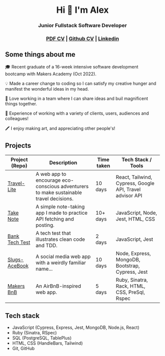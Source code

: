 <div align="center">

# Hi 👋 I'm Alex
### Junior Fullstack Software Developer
### [PDF CV]() | [Github CV](https://github.com/alexandrashelley/CV) | [Linkedin](https://www.linkedin.com/in/alexandra-shelley-022a15148/)</div>

## Some things about me
<p>🎓 Recent graduate of a 16-week intensive software development bootcamp with Makers Academy (Oct 2022).</p>
<p>💡 Made a career change to coding so I can satisfy my creative hunger and manifest the wonderful ideas in my head.</p>
<p>🫶 Love working in a team where I can share ideas and buil magnificent things together.</p>
<p>👤 Experience of working with a variety of clients, users, audiences and colleagues!</p>
<p>🖍️ I enjoy making art, and appreciating other people's!

## Projects

| Project (Repo)                | Description                  | Time taken                     | Tech Stack / Tools             |
| ----------------------------- | ---------------------------- | ------------------------------ | ------------------------------ |
| [Travel-Lite](https://github.com/Curtis-Turk/Travel-lite) | A web app to encourage eco-conscious adventurers to make sustainable travel decisions. | 10 days | React, Tailwind, Cypress, Google API, Travel advisor API |
| [Take Note](https://github.com/alexandrashelley/take-note) | A simple note-taking app I made to practice API fetching and posting. | 10+ days | JavaScript, Node, Jest, HTML, CSS | 
| [Bank Tech Test](https://github.com/alexandrashelley/bank-tech-test) | A tech test that illustrates clean code and TDD. | 2 days | JavaScript, Jest | 
| [Slugs-AceBook](https://github.com/naomischlosser/acebook-node-slugs)| A social media web app with a weirdly familiar name... | 10 days | Node, Express, MongoDB, Bootstrap, Cypress, Jest |
| [Makers BnB](https://github.com/Curtis-Turk/makersbnb-ruby-seed) | An AirBnB-inspired web app. | 5 days | Ruby, Sinatra, Rack, HTML, CSS, PreSql, Rspec |  

## Tech stack
- JavaScript (Cypress, Express, Jest, MongoDB, Node.js, React)
- Ruby (Sinatra, RSpec)
- SQL (PostgreSQL, TablePlus)
- HTML, CSS (HandleBars, Tailwind)
- Git, GitHub

